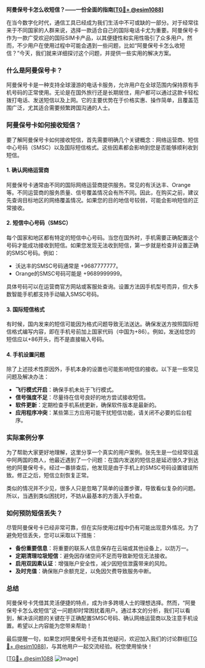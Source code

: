 **阿曼保号卡怎么收短信？——一份全面的指南[[TG💪+ @esim1088](https://t.me/s/esim1088)]**

在当今数字化时代，通信工具已经成为我们生活中不可或缺的一部分。对于经常往来于不同国家的人群来说，选择一款适合自己的国际电话卡尤为重要。阿曼保号卡作为一款广受欢迎的国际SIM卡产品，以其便捷性和实用性吸引了众多用户。然而，不少用户在使用过程中可能会遇到一些问题，比如“阿曼保号卡怎么收短信？”今天，我们就来详细探讨这个问题，并提供一些实用的解决方案。

### 什么是阿曼保号卡？

阿曼保号卡是一种支持全球漫游的电话卡服务，允许用户在全球范围内保持原有手机号码的正常使用。无论是在国外旅行还是长期居住，用户都可以通过这款卡轻松拨打电话、发送短信以及上网。它的主要优势在于价格实惠、操作简单，且覆盖范围广泛，尤其适合需要频繁跨国沟通的人士。

### 阿曼保号卡如何接收短信？

要了解阿曼保号卡如何接收短信，首先需要明确几个关键概念：网络运营商、短信中心号码（SMSC）以及国际短信格式。这些因素都会影响到您是否能够顺利收到短信。

#### 1. 确认网络运营商

阿曼保号卡通常由不同的国际网络运营商提供服务。常见的有沃达丰、Orange等。不同运营商的服务质量、信号覆盖情况会有所不同。因此，在购买之前，建议先查询目标地区的网络覆盖情况。如果您的目的地信号较弱，可能会影响短信的正常接收。

#### 2. 短信中心号码（SMSC）

每个国家和地区都有特定的短信中心号码。当您在国外时，手机需要正确配置这个号码才能成功接收到短信。如果您发现无法收到短信，第一步就是检查并设置正确的SMSC号码。例如：

- 沃达丰的SMSC号码通常是 +9687777777。
- Orange的SMSC号码可能是 +9689999999。

具体号码可以在运营商官方网站或客服处查询。设置方法因手机型号而异，但大多数智能手机都支持手动输入SMSC号码。

#### 3. 国际短信格式

有时候，国内发来的短信可能因为格式问题导致无法送达。确保发送方按照国际短信格式编写内容，即在手机号前加上国家代码（中国为+86）。例如，发送给您的短信应以+86开头，而不是直接输入号码。

#### 4. 手机设置问题

除了上述技术性原因外，手机本身的设置也可能影响短信的接收。以下是一些常见问题及解决办法：

- **飞行模式开启**：确保手机未处于飞行模式。
- **信号强度不足**：尽量待在信号良好的地方尝试接收短信。
- **软件更新**：定期检查手机系统更新，确保软件版本是最新的。
- **应用程序冲突**：某些第三方应用可能干扰短信功能，请关闭不必要的后台程序。

### 实际案例分享

为了帮助大家更好地理解，这里分享一个真实的用户案例。张先生是一位经常往返中阿两国的商人，他最近遇到了一个问题：在国内发送的短信总是延迟很久才到达他的阿曼保号卡。经过一番排查后，他发现是由于手机上的SMSC号码设置错误所致。修正之后，短信立刻恢复正常。

类似的情况并不少见，很多人只是忽略了简单的设置步骤，导致看似复杂的问题。所以，当遇到类似困扰时，不妨从最基本的方面入手检查。

### 如何预防短信丢失？

尽管阿曼保号卡已经非常可靠，但在实际使用过程中仍有可能出现意外情况。为了避免短信丢失，您可以采取以下措施：

- **备份重要信息**：将重要的联系人信息保存在云端或其他设备上，以防万一。
- **定期清理垃圾短信**：避免因存储空间不足而导致新短信无法接收。
- **启用双因素认证**：增强账户安全性，减少因短信泄露带来的风险。
- **及时充值**：确保账户余额充足，以免因欠费导致服务中断。

### 总结

阿曼保号卡凭借其灵活便捷的特点，成为许多跨境人士的理想选择。然而，“阿曼保号卡怎么收短信”这一问题却时常困扰着用户。通过本文的分析，我们可以看到，解决该问题的关键在于正确配置SMSC号码、确认网络运营商以及注意手机设置。希望以上内容能为您带来帮助！

最后提醒一句，如果您对阿曼保号卡还有其他疑问，欢迎加入我们的讨论群组[[TG💪+ @esim1088](https://t.me/s/esim1088)]，与其他用户一起交流经验。祝您使用愉快！

[[TG💪+ @esim1088](https://t.me/s/esim1088) ![Image](https://i.postimg.cc/4NQfJmqS/Snipaste-2025-05-13-00-14-12.png)]